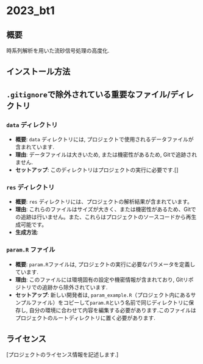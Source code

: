# 2023_bt1

## 概要
時系列解析を用いた流砂信号処理の高度化.

## インストール方法


## `.gitignore`で除外されている重要なファイル/ディレクトリ

### `data` ディレクトリ
- **概要**: `data` ディレクトリには, プロジェクトで使用されるデータファイルが含まれています.
- **理由**: データファイルは大きいため, または機密性があるため, Gitで追跡されません.
- **セットアップ**: このディレクトリはプロジェクトの実行に必要です.[]

### `res` ディレクトリ
- **概要**: `res` ディレクトリには、プロジェクトの解析結果が含まれています。
- **理由**: これらのファイルはサイズが大きく、または機密性があるため、Gitでの追跡は行いません。また、これらはプロジェクトのソースコードから再生成可能です。
- **生成方法**: 

  
### `param.R` ファイル
- **概要**: `param.R`ファイルは, プロジェクトの実行に必要なパラメータを定義しています.
- **理由**: このファイルには環境固有の設定や機密情報が含まれており, Gitリポジトリでの追跡から除外されています.
- **セットアップ**: 新しい開発者は, `param_example.R`（プロジェクト内にあるサンプルファイル）をコピーして`param.R`という名前で同じディレクトリに保存し, 自分の環境に合わせて内容を編集する必要があります.このファイルはプロジェクトのルートディレクトリに置く必要があります.


## ライセンス
[プロジェクトのライセンス情報を記述します.]

